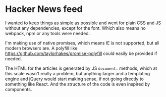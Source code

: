 # Hacker News feed
I wanted to keep things as simple as possible and went for plain CSS and JS without any dependencies, except for the font. Which also means no webpack, npm or any tools were needed.

I'm making use of native promises, which means IE is not supported, but all modern browsers are. A polyfill like https://github.com/taylorhakes/promise-polyfill could easily be provided if needed.

The HTML for the articles is generated by JS `document.` methods, which at this scale wasn't really a problem, but anything larger and a templating engine and jQuery would start making sense, if not going directly to something like React. And the structure of the code is even inspired by components.



